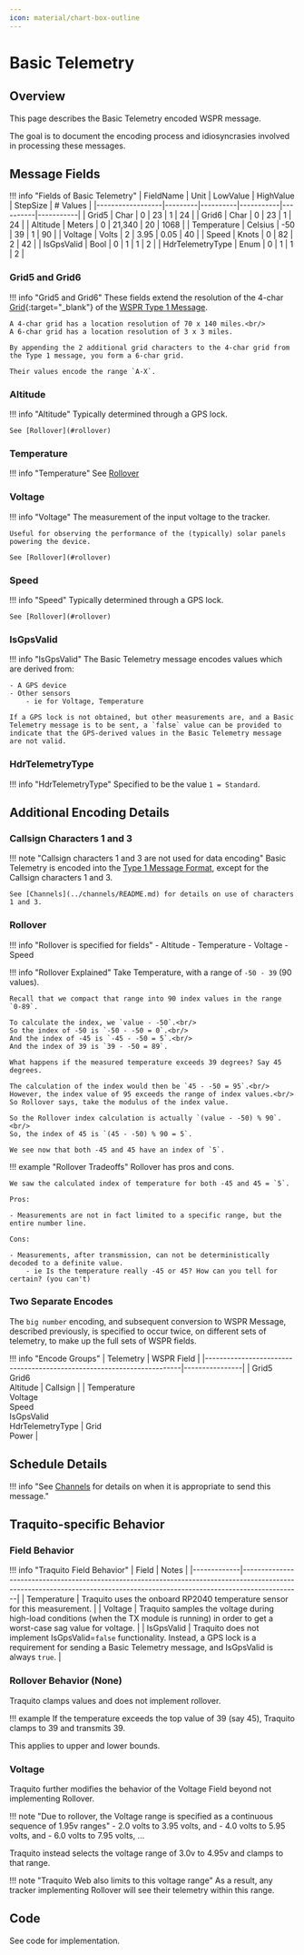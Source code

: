 ```yaml
---
icon: material/chart-box-outline
---
```


# Basic Telemetry

## Overview

This page describes the Basic Telemetry encoded WSPR message.

The goal is to document the encoding process and idiosyncrasies involved in processing these messages.


## Message Fields

!!! info "Fields of Basic Telemetry"
    | FieldName        | Unit    | LowValue | HighValue | StepSize | \# Values |
    |------------------|---------|----------|-----------|----------|-----------|
    | Grid5            | Char    | 0        | 23        | 1        | 24        |
    | Grid6            | Char    | 0        | 23        | 1        | 24        |
    | Altitude         | Meters  | 0        | 21,340    | 20       | 1068      |
    | Temperature      | Celsius | \-50     | 39        | 1        | 90        |
    | Voltage          | Volts   | 2        | 3.95      | 0.05     | 40        |
    | Speed            | Knots   | 0        | 82        | 2        | 42        |
    | IsGpsValid       | Bool    | 0        | 1         | 1        | 2         |
    | HdrTelemetryType | Enum    | 0        | 1         | 1        | 2         |


### Grid5 and Grid6

!!! info "Grid5 and Grid6"
    These fields extend the resolution of the 4-char [Grid](https://en.wikipedia.org/wiki/Maidenhead_Locator_System){:target="_blank"} of the [WSPR Type 1 Message](../README.md#type-1-message-format).

    A 4-char grid has a location resolution of 70 x 140 miles.<br/>
    A 6-char grid has a location resolution of 3 x 3 miles.

    By appending the 2 additional grid characters to the 4-char grid from the Type 1 message, you form a 6-char grid.

    Their values encode the range `A-X`.


### Altitude

!!! info "Altitude"
    Typically determined through a GPS lock.

    See [Rollover](#rollover)


### Temperature

!!! info "Temperature"
    See [Rollover](#rollover)


### Voltage

!!! info "Voltage"
    The measurement of the input voltage to the tracker.

    Useful for observing the performance of the (typically) solar panels powering the device.

    See [Rollover](#rollover)

### Speed

!!! info "Speed"
    Typically determined through a GPS lock.

    See [Rollover](#rollover)


### IsGpsValid

!!! info "IsGpsValid"
    The Basic Telemetry message encodes values which are derived from:
    
    - A GPS device
    - Other sensors
        - ie for Voltage, Temperature

    If a GPS lock is not obtained, but other measurements are, and a Basic Telemetry message is to be sent, a `false` value can be provided to indicate that the GPS-derived values in the Basic Telemetry message are not valid.



### HdrTelemetryType

!!! info "HdrTelemetryType"
    Specified to be the value `1 = Standard`.


## Additional Encoding Details

### Callsign Characters 1 and 3

!!! note "Callsign characters 1 and 3 are not used for data encoding"
    Basic Telemetry is encoded into the [Type 1 Message Format](../README.md#type-1-message-format), except for the Callsign characters 1 and 3.

    See [Channels](../channels/README.md) for details on use of characters 1 and 3.


### Rollover

!!! info "Rollover is specified for fields"
    - Altitude
    - Temperature
    - Voltage
    - Speed


!!! info "Rollover Explained"
    Take Temperature, with a range of `-50 - 39` (90 values).

    Recall that we compact that range into 90 index values in the range `0-89`.

    To calculate the index, we `value - -50`.<br/>
    So the index of -50 is `-50 - -50 = 0`.<br/>
    And the index of -45 is `-45 - -50 = 5`.<br/>
    And the index of 39 is `39 - -50 = 89`.

    What happens if the measured temperature exceeds 39 degrees? Say 45 degrees.

    The calculation of the index would then be `45 - -50 = 95`.<br/>
    However, the index value of 95 exceeds the range of index values.<br/>
    So Rollover says, take the modulus of the index value.

    So the Rollover index calculation is actually `(value - -50) % 90`.<br/>
    So, the index of 45 is `(45 - -50) % 90 = 5`.

    We see now that both -45 and 45 have an index of `5`.


!!! example "Rollover Tradeoffs"
    Rollover has pros and cons.

    We saw the calculated index of temperature for both -45 and 45 = `5`.

    Pros:

    - Measurements are not in fact limited to a specific range, but the entire number line.

    Cons:

    - Measurements, after transmission, can not be deterministically decoded to a definite value.
        - ie Is the temperature really -45 or 45? How can you tell for certain? (you can't)


### Two Separate Encodes

The `big number` encoding, and subsequent conversion to WSPR Message, described previously, is specified to occur twice, on different sets of telemetry, to make up the full sets of WSPR fields.

!!! info "Encode Groups"
    | Telemetry                                                             | WSPR Field     |
    |-----------------------------------------------------------------------|----------------|
    | Grid5<br/>Grid6<br/>Altitude                                          | Callsign       |
    | Temperature<br/>Voltage<br/>Speed<br/>IsGpsValid<br/>HdrTelemetryType | Grid<br/>Power |


## Schedule Details

!!! info "See [Channels](../channels/README.md) for details on when it is appropriate to send this message."


## Traquito-specific Behavior

### Field Behavior

!!! info "Traquito Field Behavior"
    | Field       | Notes                                                                                                                                                                      |
    |-------------|----------------------------------------------------------------------------------------------------------------------------------------------------------------------------|
    | Temperature | Traquito uses the onboard RP2040 temperature sensor for this measurement.                                                                                                  |
    | Voltage     | Traquito samples the voltage during high-load conditions (when the TX module is running) in order to get a worst-case sag value for voltage.                               |
    | IsGpsValid  | Traquito does not implement IsGpsValid=`false` functionality. Instead, a GPS lock is a requirement for sending a Basic Telemetry message, and IsGpsValid is always `true`. |

### Rollover Behavior (None)

Traquito clamps values and does not implement rollover.

!!! example
    If the temperature exceeds the top value of 39 (say 45), Traquito clamps to 39 and transmits 39.

This applies to upper and lower bounds.


### Voltage

Traquito further modifies the behavior of the Voltage Field beyond not implementing Rollover.

!!! note "Due to rollover, the Voltage range is specified as a continuous sequence of 1.95v ranges"
    - 2.0 volts to 3.95 volts, and
    - 4.0 volts to 5.95 volts, and
    - 6.0 volts to 7.95 volts, ...

Traquito instead selects the voltage range of 3.0v to 4.95v and clamps to that range.

!!! note "Traquito Web also limits to this voltage range"
    As a result, any tracker implementing Rollover will see their telemetry within this range.


## Code

See code for implementation.
